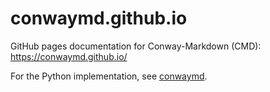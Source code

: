 # conwaymd.github.io

GitHub pages documentation for Conway-Markdown (CMD): <https://conwaymd.github.io/>

For the Python implementation, see [conwaymd].

[conwaymd]: https://github.com/conwaymd/conwaymd
